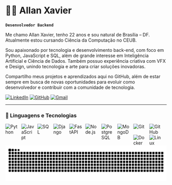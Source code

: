 # 🧑‍💻 Allan Xavier

**`Desenvolvedor Backend`**

Me chamo Allan Xavier, tenho 22 anos e sou natural de Brasília – DF. Atualmente estou cursando Ciência da Computação no CEUB.

Sou apaixonado por tecnologia e desenvolvimento back-end, com foco em Python, JavaScript e SQL, além de grande interesse em Inteligência Artificial e Ciência de Dados.
Também possuo experiência criativa com VFX e Design, unindo tecnologia e arte para criar soluções inovadoras.

Compartilho meus projetos e aprendizados aqui no GitHub, além de estar sempre em busca de novas oportunidades para evoluir como desenvolvedor e contribuir com a comunidade de tecnologia.

[![LinkedIn](https://img.shields.io/badge/LinkedIn-0A66C2?style=for-the-badge&logo=linkedin&logoColor=white)](https://linkedin.com/in/allanxavierdev) [![GitHub](https://img.shields.io/badge/GitHub-181717?style=for-the-badge&logo=github&logoColor=white)](https://github.com/allanxavierdev) [![Gmail](https://img.shields.io/badge/Gmail-D14836?style=for-the-badge&logo=gmail&logoColor=white)](mailto:allanxavier@gmail.com)


---

### 🤖 Linguagens e Tecnologias

<!-- Languages -->
<img align="left" alt="Python" title="Python" width="40px" style="padding-right:10px;" src="https://cdn.jsdelivr.net/gh/devicons/devicon/icons/python/python-original.svg"/>
<img align="left" alt="JavaScript" title="JavaScript" width="40px" style="padding-right:10px;" src="https://cdn.jsdelivr.net/gh/devicons/devicon/icons/javascript/javascript-original.svg"/>
<img align="left" alt="SQL" title="SQL" width="40px" style="padding-right:10px;" src="https://cdn.jsdelivr.net/gh/devicons/devicon/icons/mysql/mysql-original.svg"/>

<!-- Backend -->
<img align="left" alt="Django" title="Django" width="40px" style="padding-right:10px;" src="https://cdn.jsdelivr.net/gh/devicons/devicon/icons/django/django-plain.svg"/>
<img align="left" alt="FastAPI" title="FastAPI" width="40px" style="padding-right:10px;" src="https://cdn.jsdelivr.net/gh/devicons/devicon/icons/fastapi/fastapi-original.svg"/>
<img align="left" alt="Node.js" title="Node.js" width="40px" style="padding-right:10px;" src="https://cdn.jsdelivr.net/gh/devicons/devicon/icons/nodejs/nodejs-original.svg"/>

<!-- Databases -->
<img align="left" alt="PostgreSQL" title="PostgreSQL" width="40px" style="padding-right:10px;" src="https://cdn.jsdelivr.net/gh/devicons/devicon/icons/postgresql/postgresql-original.svg"/>
<img align="left" alt="MongoDB" title="MongoDB" width="40px" style="padding-right:10px;" src="https://cdn.jsdelivr.net/gh/devicons/devicon/icons/mongodb/mongodb-original.svg"/>

<!-- DevOps & Tools -->
<img align="left" alt="Git" title="Git" width="40px" style="padding-right:10px;" src="https://cdn.jsdelivr.net/gh/devicons/devicon/icons/git/git-original.svg"/>
<img align="left" alt="GitHub" title="GitHub" width="40px" style="padding-right:10px;" src="https://cdn.jsdelivr.net/gh/devicons/devicon/icons/github/github-original.svg"/>
<img align="left" alt="Docker" title="Docker" width="40px" style="padding-right:10px;" src="https://cdn.jsdelivr.net/gh/devicons/devicon/icons/docker/docker-original.svg"/>
<img align="left" alt="Linux" title="Linux" width="40px" style="padding-right:10px;" src="https://cdn.jsdelivr.net/gh/devicons/devicon/icons/linux/linux-original.svg"/>

<br clear="left"/>

<picture align="center">
  <source media="(prefers-color-scheme: dark)" srcset="https://raw.githubusercontent.com/allanxavierdev/allanxavierdev/output/github-contribution-grid-snake-dark.svg">
  <source media="(prefers-color-scheme: light)" srcset="https://raw.githubusercontent.com/allanxavierdev/allanxavierdev/output/github-contribution-grid-snake-dark.svg">
  <img align="center" alt="github contribution grid snake animation" src="https://raw.githubusercontent.com/allanxavierdev/allanxavierdev/output/github-contribution-grid-snake.svg">
</picture>



<br/>
<br/>

